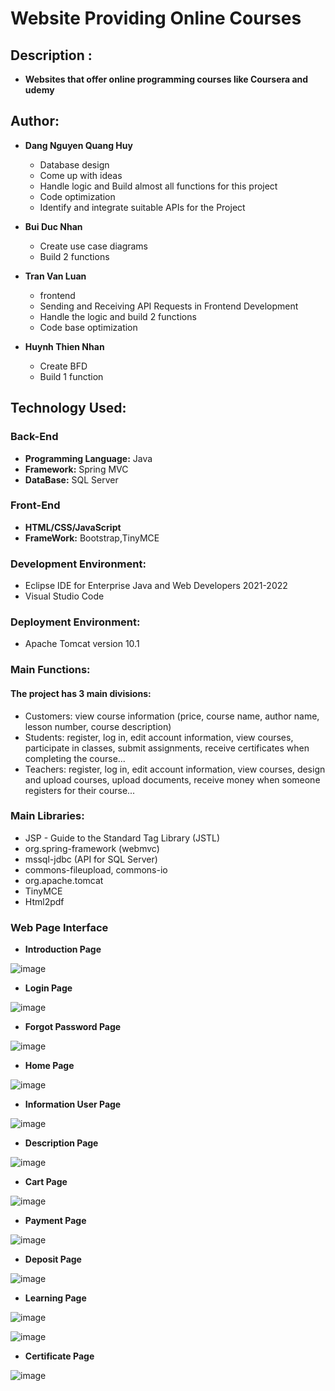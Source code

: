 # Website Providing Online Courses

## Description :

- **Websites that offer online programming courses like Coursera and udemy**
## Author:

- **Dang Nguyen Quang Huy**
  - Database design
  - Come up with ideas
  - Handle logic and Build almost all functions for this project
  - Code optimization
  - Identify and integrate suitable APIs for the Project


- **Bui Duc Nhan**
  - Create use case diagrams
  - Build 2 functions

- **Tran Van Luan**
  - frontend
  - Sending and Receiving API Requests in Frontend Development
  - Handle the logic and build 2 functions
  - Code base optimization

- **Huynh Thien Nhan**
  - Create BFD
  - Build 1 function


## Technology Used:

### Back-End
- **Programming Language:** Java
- **Framework:** Spring MVC
- **DataBase:** SQL Server
### Front-End
- **HTML/CSS/JavaScript**
- **FrameWork:** Bootstrap,TinyMCE
### Development Environment:

- Eclipse IDE for Enterprise Java and Web Developers 2021-2022
- Visual Studio Code

### Deployment Environment:

- Apache Tomcat version 10.1

### Main Functions:
#### The project has 3 main divisions:
- Customers: view course information (price, course name, author name, lesson number, course description)
- Students: register, log in, edit account information, view courses, participate in classes, submit assignments, receive certificates when completing the course...
- Teachers: register, log in, edit account information, view courses, design and upload courses, upload documents, receive money when someone registers for their course...

### Main Libraries:

- JSP - Guide to the Standard Tag Library (JSTL)
- org.spring-framework (webmvc)
- mssql-jdbc (API for SQL Server)
- commons-fileupload, commons-io
- org.apache.tomcat
- TinyMCE
- Html2pdf

### Web Page Interface

- **Introduction Page**
  
![image](https://github.com/ZeusCoderBE/website-providing-online-courses/assets/117000361/da5615eb-9025-4143-9f0a-08a29d95a285)

- **Login Page**

![image](https://github.com/ZeusCoderBE/website-providing-online-courses/assets/117000361/7ba7583e-47f1-4ded-9600-276c2974e479)

- **Forgot Password Page**

![image](https://github.com/ZeusCoderBE/website-providing-online-courses/assets/117000361/8cf4d409-bb24-43ea-abb5-aa428e285f3d)

- **Home Page**
  
![image](https://github.com/ZeusCoderBE/website-providing-online-courses/assets/117000361/0efc9a3b-323a-49f0-882c-3c9203a8c650)


- **Information User Page**

![image](https://github.com/ZeusCoderBE/website-providing-online-courses/assets/117000361/a0d72c0e-efe6-464b-a3b7-d273f76aa5eb)

- **Description Page**
  
![image](https://github.com/ZeusCoderBE/website-providing-online-courses/assets/117000361/25253c05-063c-4327-8808-dafed6cf43cc)

- **Cart Page**
  
![image](https://github.com/ZeusCoderBE/website-providing-online-courses/assets/117000361/018ebab3-665f-4195-8882-4c08b70bbaab)
  
- **Payment Page**
  
![image](https://github.com/ZeusCoderBE/website-providing-online-courses/assets/117000361/72ae7a8d-3c81-4754-8779-1655e3af9d5e)

- **Deposit Page**

![image](https://github.com/ZeusCoderBE/website-providing-online-courses/assets/117000361/54717de6-6e05-4627-bbe0-3dfe03f1e2d9)


- **Learning Page**
  
![image](https://github.com/ZeusCoderBE/website-providing-online-courses/assets/117000361/ad48346d-6fc6-4cdf-a55a-c894faea730e)

![image](https://github.com/ZeusCoderBE/website-providing-online-courses/assets/117000361/55b16b9d-82f7-4456-acd1-e80c879f612d)


- **Certificate Page**

![image](https://github.com/ZeusCoderBE/website-providing-online-courses/assets/117000361/2e28a7d7-49eb-49e9-b202-09f491cb68ce)







